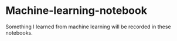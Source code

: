 # Machine-learning-notebook
Something I learned from machine learning will be recorded in these notebooks.